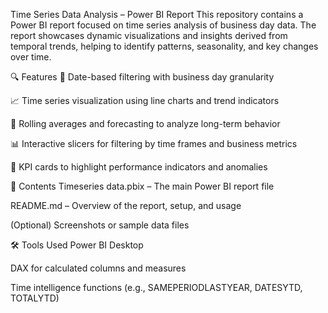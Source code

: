 Time Series Data Analysis – Power BI Report
This repository contains a Power BI report focused on time series analysis of business day data. The report showcases dynamic visualizations and insights derived from temporal trends, helping to identify patterns, seasonality, and key changes over time.

🔍 Features
📅 Date-based filtering with business day granularity

📈 Time series visualization using line charts and trend indicators

🧠 Rolling averages and forecasting to analyze long-term behavior

📊 Interactive slicers for filtering by time frames and business metrics

📌 KPI cards to highlight performance indicators and anomalies

📂 Contents
Timeseries data.pbix – The main Power BI report file

README.md – Overview of the report, setup, and usage

(Optional) Screenshots or sample data files

🛠️ Tools Used
Power BI Desktop

DAX for calculated columns and measures

Time intelligence functions (e.g., SAMEPERIODLASTYEAR, DATESYTD, TOTALYTD)
